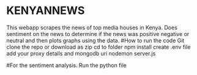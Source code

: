 # KENYANNEWS
This webapp scrapes the news of top media houses in Kenya. Does sentiment on the news to determine if the news was positive negative or neutral and then plots graphs using the data.
 #How to run the code
 Git clone the repo or download as zip
 cd to folder
 npm install
 create .env file
 add your proxy details and mongodb uri
 nodemon server.js
 
 #For the sentiment analysis.
 Run the python file
